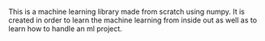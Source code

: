 This is a machine learning library made from scratch using numpy. It is created in order to learn the machine learning from inside out as well as to learn how to handle an ml project.
